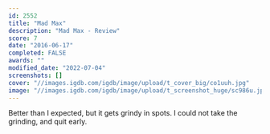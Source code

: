 ```yaml
---
id: 2552
title: "Mad Max"
description: "Mad Max - Review"
score: 7
date: "2016-06-17"
completed: FALSE
awards: ""
modified_date: "2022-07-04"
screenshots: []
cover: "//images.igdb.com/igdb/image/upload/t_cover_big/co1uuh.jpg"
image: "//images.igdb.com/igdb/image/upload/t_screenshot_huge/sc986u.jpg"
---
```

Better than I expected, but it gets grindy in spots. I could not take the grinding, and quit early.